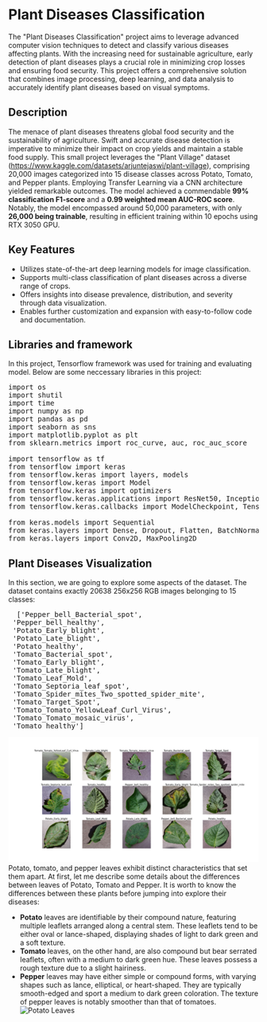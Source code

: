 # Plant Diseases Classification
The "Plant Diseases Classification" project aims to leverage advanced computer vision techniques to detect and classify various diseases affecting plants. With the increasing need for sustainable agriculture, early detection of plant diseases plays a crucial role in minimizing crop losses and ensuring food security. This project offers a comprehensive solution that combines image processing, deep learning, and data analysis to accurately identify plant diseases based on visual symptoms.
## Description
The menace of plant diseases threatens global food security and the sustainability of agriculture. Swift and accurate disease detection is imperative to minimize their impact on crop yields and maintain a stable food supply. This small project leverages the "Plant Village" dataset (https://www.kaggle.com/datasets/arjuntejaswi/plant-village), comprising 20,000 images categorized into 15 disease classes across Potato, Tomato, and Pepper plants. Employing Transfer Learning via a CNN architecture yielded remarkable outcomes. The model achieved a commendable **99% classification F1-score** and a **0.99 weighted mean AUC-ROC score**. Notably, the model encompassed around 50,000 parameters, with only **26,000 being trainable**, resulting in efficient training within 10 epochs using RTX 3050 GPU. 
## Key Features
- Utilizes state-of-the-art deep learning models for image classification.
- Supports multi-class classification of plant diseases across a diverse range of crops.
- Offers insights into disease prevalence, distribution, and severity through data visualization.
- Enables further customization and expansion with easy-to-follow code and documentation.
## Libraries and framework
In this project, Tensorflow framework was used for training and evaluating model. Below are some neccessary libraries in this project:
<pre>
import os
import shutil
import time
import numpy as np
import pandas as pd
import seaborn as sns
import matplotlib.pyplot as plt
from sklearn.metrics import roc_curve, auc, roc_auc_score

import tensorflow as tf
from tensorflow import keras
from tensorflow.keras import layers, models
from tensorflow.keras import Model
from tensorflow.keras import optimizers
from tensorflow.keras.applications import ResNet50, InceptionV3, ResNet101
from tensorflow.keras.callbacks import ModelCheckpoint, TensorBoard, EarlyStopping, ReduceLROnPlateau
  
from keras.models import Sequential
from keras.layers import Dense, Dropout, Flatten, BatchNormalization
from keras.layers import Conv2D, MaxPooling2D
</pre>
## Plant Diseases Visualization
In this section, we are going to explore some aspects of the dataset. The dataset contains exactly 20638 256x256 RGB images belonging to 15 classes:
<pre>
  ['Pepper_bell_Bacterial_spot',
 'Pepper_bell_healthy',
 'Potato_Early_blight',
 'Potato_Late_blight',
 'Potato_healthy',
 'Tomato_Bacterial_spot',
 'Tomato_Early_blight',
 'Tomato_Late_blight',
 'Tomato_Leaf_Mold',
 'Tomato_Septoria_leaf_spot',
 'Tomato_Spider_mites_Two_spotted_spider_mite',
 'Tomato_Target_Spot',
 'Tomato_Tomato_YellowLeaf_Curl_Virus',
 'Tomato_Tomato_mosaic_virus',
 'Tomato_healthy']
</pre>
![Plant Diseases](results/images/all_classes.png)
Potato, tomato, and pepper leaves exhibit distinct characteristics that set them apart. At first, let me describe some details about the differences between leaves of Potato, Tomato and Pepper. It is worth to know the differences between these plants before jumping into explore their diseases:
- **Potato** leaves are identifiable by their compound nature, featuring multiple leaflets arranged along a central stem. These leaflets tend to be either oval or lance-shaped, displaying shades of light to dark green and a soft texture.
- **Tomato** leaves, on the other hand, are also compound but bear serrated leaflets, often with a medium to dark green hue. These leaves possess a rough texture due to a slight hairiness.
- **Pepper** leaves may have either simple or compound forms, with varying shapes such as lance, elliptical, or heart-shaped. They are typically smooth-edged and sport a medium to dark green coloration. The texture of pepper leaves is notably smoother than that of tomatoes. 
![Potato Leaves](results/images/potato_leaf.jpeg)


